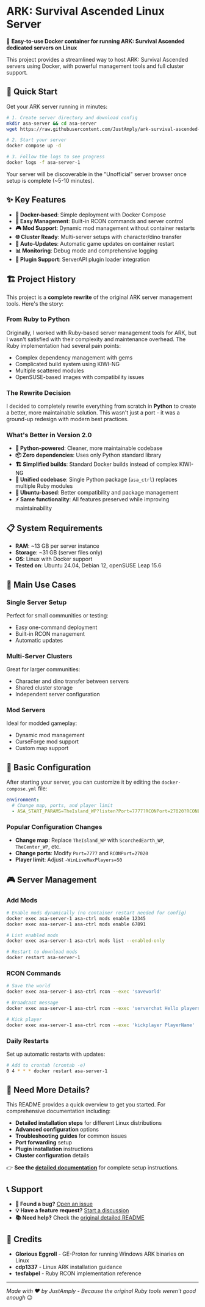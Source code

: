 # ARK: Survival Ascended Linux Server

🦕 **Easy-to-use Docker container for running ARK: Survival Ascended dedicated servers on Linux**

This project provides a streamlined way to host ARK: Survival Ascended servers using Docker, with powerful management tools and full cluster support.

## 🚀 Quick Start

Get your ARK server running in minutes:

```bash
# 1. Create server directory and download config
mkdir asa-server && cd asa-server
wget https://raw.githubusercontent.com/JustAmply/ark-survival-ascended-server/main/docker-compose.yml

# 2. Start your server
docker compose up -d

# 3. Follow the logs to see progress
docker logs -f asa-server-1
```

Your server will be discoverable in the "Unofficial" server browser once setup is complete (~5-10 minutes).

## ✨ Key Features

- **🐳 Docker-based**: Simple deployment with Docker Compose
- **🔧 Easy Management**: Built-in RCON commands and server control
- **🎮 Mod Support**: Dynamic mod management without container restarts
- **🌐 Cluster Ready**: Multi-server setups with character/dino transfer
- **🔄 Auto-Updates**: Automatic game updates on container restart
- **📊 Monitoring**: Debug mode and comprehensive logging
- **🔌 Plugin Support**: ServerAPI plugin loader integration

## 🏗️ Project History

This project is a **complete rewrite** of the original ARK server management tools. Here's the story:

### From Ruby to Python

Originally, I worked with Ruby-based server management tools for ARK, but I wasn't satisfied with their complexity and maintenance overhead. The Ruby implementation had several pain points:

- Complex dependency management with gems
- Complicated build system using KIWI-NG
- Multiple scattered modules
- OpenSUSE-based images with compatibility issues

### The Rewrite Decision

I decided to completely rewrite everything from scratch in **Python** to create a better, more maintainable solution. This wasn't just a port - it was a ground-up redesign with modern best practices.

### What's Better in Version 2.0

- **🐍 Python-powered**: Cleaner, more maintainable codebase
- **📦 Zero dependencies**: Uses only Python standard library
- **🏗️ Simplified builds**: Standard Docker builds instead of complex KIWI-NG
- **🧹 Unified codebase**: Single Python package (`asa_ctrl`) replaces multiple Ruby modules
- **🐧 Ubuntu-based**: Better compatibility and package management
- **⚡ Same functionality**: All features preserved while improving maintainability

## 📋 System Requirements

- **RAM**: ~13 GB per server instance
- **Storage**: ~31 GB (server files only)
- **OS**: Linux with Docker support
- **Tested on**: Ubuntu 24.04, Debian 12, openSUSE Leap 15.6

## 🎯 Main Use Cases

### Single Server Setup
Perfect for small communities or testing:
- Easy one-command deployment
- Built-in RCON management
- Automatic updates

### Multi-Server Clusters  
Great for larger communities:
- Character and dino transfer between servers
- Shared cluster storage
- Independent server configuration

### Mod Servers
Ideal for modded gameplay:
- Dynamic mod management
- CurseForge mod support
- Custom map support

## 🔧 Basic Configuration

After starting your server, you can customize it by editing the `docker-compose.yml` file:

```yaml
environment:
  # Change map, ports, and player limit
  - ASA_START_PARAMS=TheIsland_WP?listen?Port=7777?RCONPort=27020?RCONEnabled=True -WinLiveMaxPlayers=50
```

### Popular Configuration Changes

- **Change map**: Replace `TheIsland_WP` with `ScorchedEarth_WP`, `TheCenter_WP`, etc.
- **Change ports**: Modify `Port=7777` and `RCONPort=27020`
- **Player limit**: Adjust `-WinLiveMaxPlayers=50`

## 🎮 Server Management

### Add Mods
```bash
# Enable mods dynamically (no container restart needed for config)
docker exec asa-server-1 asa-ctrl mods enable 12345
docker exec asa-server-1 asa-ctrl mods enable 67891

# List enabled mods
docker exec asa-server-1 asa-ctrl mods list --enabled-only

# Restart to download mods
docker restart asa-server-1
```

### RCON Commands
```bash
# Save the world
docker exec asa-server-1 asa-ctrl rcon --exec 'saveworld'

# Broadcast message
docker exec asa-server-1 asa-ctrl rcon --exec 'serverchat Hello players!'

# Kick player
docker exec asa-server-1 asa-ctrl rcon --exec 'kickplayer PlayerName'
```

### Daily Restarts
Set up automatic restarts with updates:
```bash
# Add to crontab (crontab -e)
0 4 * * * docker restart asa-server-1
```

## 🔗 Need More Details?

This README provides a quick overview to get you started. For comprehensive documentation including:

- **Detailed installation steps** for different Linux distributions
- **Advanced configuration** options
- **Troubleshooting guides** for common issues
- **Port forwarding** setup
- **Plugin installation** instructions
- **Cluster configuration** details

👉 **See the [detailed documentation](README.original.md)** for complete setup instructions.

## 📞 Support

- **🐛 Found a bug?** [Open an issue](https://github.com/JustAmply/ark-survival-ascended-server/issues)
- **💡 Have a feature request?** [Start a discussion](https://github.com/JustAmply/ark-survival-ascended-server/discussions)
- **📚 Need help?** Check the [original detailed README](README.original.md)

## 🙏 Credits

- **Glorious Eggroll** - GE-Proton for running Windows ARK binaries on Linux
- **cdp1337** - Linux ARK installation guidance  
- **tesfabpel** - Ruby RCON implementation reference

---

*Made with ❤️ by JustAmply - Because the original Ruby tools weren't good enough* 😉